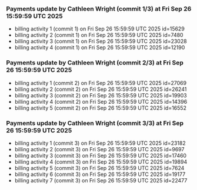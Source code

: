 
### Payments update by Cathleen Wright (commit 1/3) at Fri Sep 26 15:59:59 UTC 2025
- billing activity 1 (commit 1) on Fri Sep 26 15:59:59 UTC 2025 id=15629
- billing activity 2 (commit 1) on Fri Sep 26 15:59:59 UTC 2025 id=7480
- billing activity 3 (commit 1) on Fri Sep 26 15:59:59 UTC 2025 id=23028
- billing activity 4 (commit 1) on Fri Sep 26 15:59:59 UTC 2025 id=12190

### Payments update by Cathleen Wright (commit 2/3) at Fri Sep 26 15:59:59 UTC 2025
- billing activity 1 (commit 2) on Fri Sep 26 15:59:59 UTC 2025 id=27069
- billing activity 2 (commit 2) on Fri Sep 26 15:59:59 UTC 2025 id=26241
- billing activity 3 (commit 2) on Fri Sep 26 15:59:59 UTC 2025 id=19903
- billing activity 4 (commit 2) on Fri Sep 26 15:59:59 UTC 2025 id=14396
- billing activity 5 (commit 2) on Fri Sep 26 15:59:59 UTC 2025 id=16552

### Payments update by Cathleen Wright (commit 3/3) at Fri Sep 26 15:59:59 UTC 2025
- billing activity 1 (commit 3) on Fri Sep 26 15:59:59 UTC 2025 id=23182
- billing activity 2 (commit 3) on Fri Sep 26 15:59:59 UTC 2025 id=9697
- billing activity 3 (commit 3) on Fri Sep 26 15:59:59 UTC 2025 id=17460
- billing activity 4 (commit 3) on Fri Sep 26 15:59:59 UTC 2025 id=19894
- billing activity 5 (commit 3) on Fri Sep 26 15:59:59 UTC 2025 id=7624
- billing activity 6 (commit 3) on Fri Sep 26 15:59:59 UTC 2025 id=19177
- billing activity 7 (commit 3) on Fri Sep 26 15:59:59 UTC 2025 id=22477
